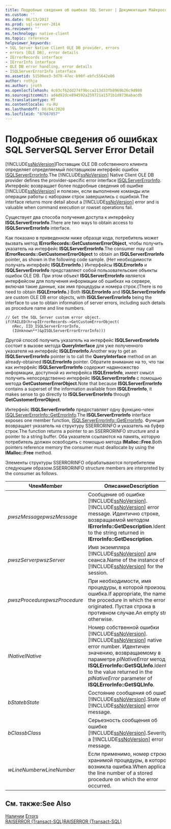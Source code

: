 ```yaml
---
title: Подробные сведения об ошибках SQL Server | Документация Майкрософт
ms.custom: ''
ms.date: 06/13/2017
ms.prod: sql-server-2014
ms.reviewer: ''
ms.technology: native-client
ms.topic: reference
helpviewer_keywords:
- SQL Server Native Client OLE DB provider, errors
- errors [OLE DB], error details
- IErrorRecords interface
- IErrorInfo interface
- OLE DB error handling, error details
- ISQLServerErrorInfo interface
ms.assetid: 51500ee3-3d78-47ec-b90f-ebfc55642e06
author: rothja
ms.author: jroth
ms.openlocfilehash: 4c03cf62dd274f9bcca213d33fb8969b26c9d980
ms.sourcegitcommit: ad4d92dce894592a259721a1571b1d8736abacdb
ms.translationtype: MT
ms.contentlocale: ru-RU
ms.lasthandoff: 08/04/2020
ms.locfileid: "87667057"
---
```

# <a name="sql-server-error-detail"></a><span data-ttu-id="c306f-102">Подробные сведения об ошибках SQL Server</span><span class="sxs-lookup"><span data-stu-id="c306f-102">SQL Server Error Detail</span></span>
  <span data-ttu-id="c306f-103">[!INCLUDE[ssNoVersion](../../includes/ssnoversion-md.md)]Поставщик OLE DB собственного клиента определяет определяемый поставщиком интерфейс ошибок [ISQLServerErrorInfo](../../database-engine/dev-guide/isqlservererrorinfo-ole-db.md).</span><span class="sxs-lookup"><span data-stu-id="c306f-103">The [!INCLUDE[ssNoVersion](../../includes/ssnoversion-md.md)] Native Client OLE DB provider defines the provider-specific error interface [ISQLServerErrorInfo](../../database-engine/dev-guide/isqlservererrorinfo-ole-db.md).</span></span> <span data-ttu-id="c306f-104">Интерфейс возвращает более подробные сведения об ошибке [!INCLUDE[ssNoVersion](../../includes/ssnoversion-md.md)] и полезен, если выполнение команды или операции работы с наборами строк завершились с ошибкой.</span><span class="sxs-lookup"><span data-stu-id="c306f-104">The interface returns more detail about a [!INCLUDE[ssNoVersion](../../includes/ssnoversion-md.md)] error and is valuable when command execution or rowset operations fail.</span></span>  
  
 <span data-ttu-id="c306f-105">Существует два способа получения доступа к интерфейсу **ISQLServerErrorInfo**.</span><span class="sxs-lookup"><span data-stu-id="c306f-105">There are two ways to obtain access to **ISQLServerErrorInfo** interface.</span></span>  
  
 <span data-ttu-id="c306f-106">Как показано в приведенном ниже образце кода, потребитель может вызвать метод **IErrorRecords::GetCustomerErrorObject**, чтобы получить указатель на интерфейс **ISQLServerErrorInfo**.</span><span class="sxs-lookup"><span data-stu-id="c306f-106">The consumer may call **IErrorRecords::GetCustomerErrorObject** to obtain an **ISQLServerErrorInfo** pointer, as shown in the following code sample.</span></span> <span data-ttu-id="c306f-107">(Нет необходимости получать интерфейс **ISQLErrorInfo**.) Интерфейсы **ISQLErrorInfo** и **ISQLServerErrorInfo** представляют собой пользовательские объекты ошибок OLE DB. При этом объект **ISQLServerErrorInfo** является интерфейсом для получения информации об ошибках на сервере, включая такие данные, как имя процедуры и номера строк.</span><span class="sxs-lookup"><span data-stu-id="c306f-107">(There is no need to obtain **ISQLErrorInfo.**) Both **ISQLErrorInfo** and **ISQLServerErrorInfo** are custom OLE DB error objects, with **ISQLServerErrorInfo** being the interface to use to obtain information of server errors, including such details as procedure name and line numbers.</span></span>  
  
```  
// Get the SQL Server custom error object.  
if(FAILED(hr=pIErrorRecords->GetCustomErrorObject(  
   nRec, IID_ISQLServerErrorInfo,  
   (IUnknown**)&pISQLServerErrorErrorInfo)))  
```  
  
 <span data-ttu-id="c306f-108">Другой способ получить указатель на интерфейс **ISQLServerErrorInfo** состоит в вызове метода **QueryInterface** для уже полученного указателя на интерфейс **ISQLErrorInfo**.</span><span class="sxs-lookup"><span data-stu-id="c306f-108">Another way to get an **ISQLServerErrorInfo** pointer is to call the **QueryInterface** method on an already-obtained **ISQLErrorInfo** pointer.</span></span> <span data-ttu-id="c306f-109">Обратите внимание на то, что так как интерфейс **ISQLServerErrorInfo** содержит надмножество информации, доступной из интерфейса **ISQLErrorInfo**, имеет смысл получить непосредственно интерфейс **ISQLServerErrorInfo** с помощью метода **GetCustomerErrorObject**.</span><span class="sxs-lookup"><span data-stu-id="c306f-109">Note that because **ISQLServerErrorInfo** contains a superset of the information available from **ISQLErrorInfo**, it makes sense to go directly to **ISQLServerErrorInfo** through **GetCustomerErrorObject**.</span></span>  
  
 <span data-ttu-id="c306f-110">Интерфейс **ISQLServerErrorInfo** предоставляет одну функцию-член [ISQLServerErrorInfo::GetErrorInfo](../native-client-ole-db-interfaces/isqlservererrorinfo-geterrorinfo-ole-db.md).</span><span class="sxs-lookup"><span data-stu-id="c306f-110">The **ISQLServerErrorInfo** interface exposes one member function, [ISQLServerErrorInfo::GetErrorInfo](../native-client-ole-db-interfaces/isqlservererrorinfo-geterrorinfo-ole-db.md).</span></span> <span data-ttu-id="c306f-111">Функция возвращает указатель на структуру SSERRORINFO и указатель на буфер строк.</span><span class="sxs-lookup"><span data-stu-id="c306f-111">The function returns a pointer to an SSERRORINFO structure and a pointer to a string buffer.</span></span> <span data-ttu-id="c306f-112">Оба указателя ссылаются на память, которую потребитель должен освободить с помощью метода **IMalloc::Free**.</span><span class="sxs-lookup"><span data-stu-id="c306f-112">Both pointers reference memory the consumer must deallocate by using the **IMalloc::Free** method.</span></span>  
  
 <span data-ttu-id="c306f-113">Элементы структуры SSERRORINFO обрабатываются потребителем следующим образом.</span><span class="sxs-lookup"><span data-stu-id="c306f-113">SSERRORINFO structure members are interpreted by the consumer as follows.</span></span>  
  
|<span data-ttu-id="c306f-114">Член</span><span class="sxs-lookup"><span data-stu-id="c306f-114">Member</span></span>|<span data-ttu-id="c306f-115">Описание</span><span class="sxs-lookup"><span data-stu-id="c306f-115">Description</span></span>|  
|------------|-----------------|  
|<span data-ttu-id="c306f-116">*pwszMessage*</span><span class="sxs-lookup"><span data-stu-id="c306f-116">*pwszMessage*</span></span>|<span data-ttu-id="c306f-117">Сообщение об ошибке [!INCLUDE[ssNoVersion](../../includes/ssnoversion-md.md)].</span><span class="sxs-lookup"><span data-stu-id="c306f-117">[!INCLUDE[ssNoVersion](../../includes/ssnoversion-md.md)] error message.</span></span> <span data-ttu-id="c306f-118">Идентично строке, возвращаемой методом **IErrorInfo::GetDescription**.</span><span class="sxs-lookup"><span data-stu-id="c306f-118">Identical to the string returned in **IErrorInfo::GetDescription**.</span></span>|  
|<span data-ttu-id="c306f-119">*pwszServer*</span><span class="sxs-lookup"><span data-stu-id="c306f-119">*pwszServer*</span></span>|<span data-ttu-id="c306f-120">Имя экземпляра [!INCLUDE[ssNoVersion](../../includes/ssnoversion-md.md)] для сеанса.</span><span class="sxs-lookup"><span data-stu-id="c306f-120">Name of the instance of [!INCLUDE[ssNoVersion](../../includes/ssnoversion-md.md)] for the session.</span></span>|  
|<span data-ttu-id="c306f-121">*pwszProcedure*</span><span class="sxs-lookup"><span data-stu-id="c306f-121">*pwszProcedure*</span></span>|<span data-ttu-id="c306f-122">При необходимости, имя процедуры, в которой произошла ошибка.</span><span class="sxs-lookup"><span data-stu-id="c306f-122">If appropriate, the name of the procedure in which the error originated.</span></span> <span data-ttu-id="c306f-123">Пустая строка в противном случае.</span><span class="sxs-lookup"><span data-stu-id="c306f-123">An empty string otherwise.</span></span>|  
|<span data-ttu-id="c306f-124">*lNative*</span><span class="sxs-lookup"><span data-stu-id="c306f-124">*lNative*</span></span>|<span data-ttu-id="c306f-125">Номер собственной ошибки [!INCLUDE[ssNoVersion](../../includes/ssnoversion-md.md)].</span><span class="sxs-lookup"><span data-stu-id="c306f-125">[!INCLUDE[ssNoVersion](../../includes/ssnoversion-md.md)] native error number.</span></span> <span data-ttu-id="c306f-126">Идентичен значению, возвращаемому в параметре *plNativeError* метода **ISQLErrorInfo::GetSQLInfo**.</span><span class="sxs-lookup"><span data-stu-id="c306f-126">Identical to the value returned in the *plNativeError* parameter of **ISQLErrorInfo::GetSQLInfo**.</span></span>|  
|<span data-ttu-id="c306f-127">*bState*</span><span class="sxs-lookup"><span data-stu-id="c306f-127">*bState*</span></span>|<span data-ttu-id="c306f-128">Состояние сообщения об ошибке [!INCLUDE[ssNoVersion](../../includes/ssnoversion-md.md)].</span><span class="sxs-lookup"><span data-stu-id="c306f-128">State of a [!INCLUDE[ssNoVersion](../../includes/ssnoversion-md.md)] error message.</span></span>|  
|<span data-ttu-id="c306f-129">*bClass*</span><span class="sxs-lookup"><span data-stu-id="c306f-129">*bClass*</span></span>|<span data-ttu-id="c306f-130">Серьезность сообщения об ошибке [!INCLUDE[ssNoVersion](../../includes/ssnoversion-md.md)].</span><span class="sxs-lookup"><span data-stu-id="c306f-130">Severity of a [!INCLUDE[ssNoVersion](../../includes/ssnoversion-md.md)] error message.</span></span>|  
|<span data-ttu-id="c306f-131">*wLineNumber*</span><span class="sxs-lookup"><span data-stu-id="c306f-131">*wLineNumber*</span></span>|<span data-ttu-id="c306f-132">Если применимо, номер строки хранимой процедуры, в которой возникла ошибка.</span><span class="sxs-lookup"><span data-stu-id="c306f-132">When applicable, the line number of a stored procedure on which the error occurred.</span></span>|  
  
## <a name="see-also"></a><span data-ttu-id="c306f-133">См. также:</span><span class="sxs-lookup"><span data-stu-id="c306f-133">See Also</span></span>  
 <span data-ttu-id="c306f-134">[Наличии](errors.md) </span><span class="sxs-lookup"><span data-stu-id="c306f-134">[Errors](errors.md) </span></span>  
 [<span data-ttu-id="c306f-135">RAISERROR (Transact-SQL)</span><span class="sxs-lookup"><span data-stu-id="c306f-135">RAISERROR &#40;Transact-SQL&#41;</span></span>](/sql/t-sql/language-elements/raiserror-transact-sql)  
  
  
